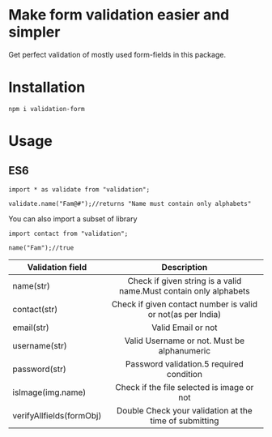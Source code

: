 # Make form validation easier and simpler

Get perfect validation of mostly used form-fields in this package.

# Installation

`npm i validation-form`

# Usage

## ES6
```
import * as validate from "validation";

validate.name("Fam@#");//returns "Name must contain only alphabets"

```
You can also import a subset of library
```
import contact from "validation";

name("Fam");//true

```
| Validation field        | Description    |
| ------------- |:-------------:|
| name(str)| Check if given string is a valid name.Must contain only alphabets |
| contact(str) | Check if given contact number is valid or not(as per India)  |
| email(str) | Valid Email or not      |
| username(str) | Valid Username or not. Must be alphanumeric     |
| password(str) | Password validation.5 required condition     |
| isImage(img.name) | Check if the file selected is image or not   |
| verifyAllfields(formObj) |   Double Check your validation at the time of submitting  |


